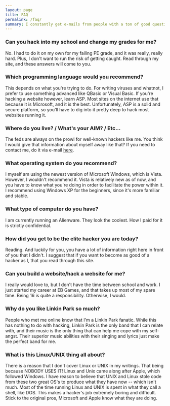 ```yaml
---
layout: page
title: FAQ
permalink: /faq/
summary: I constantly get e-mails from people with a ton of good questions. This page contains the questions I get asked the most.
---
```

### Can you hack into my school and change my grades for me? ### 
No. I had to do it on my own for my failing PE grade, and it was really, really hard. Plus, I don't want to run the risk of getting caught. Read through my site, and these answers will come to you.

### Which programming language would you recommend? ### 
This depends on what you're trying to do. For writing viruses and whatnot, I prefer to use something advanced like QBasic or Visual Basic. If you're hacking a website however, learn ASP. Most sites on the internet use that because it is Microsoft, and it is the best. Unfortunately, ASP is a solid and secure platform, so you'll have to dig into it pretty deep to hack most websites running it.

### Where do you live? / What's your AIM? / Etc... ### 
The feds are always on the prowl for well-known hackers like me. You think I would give that information about myself away like that? If you need to contact me, do it via e-mail <a href="/contact">here</a>.

### What operating system do you recommend? ### 
I myself am using the newest version of Microsoft Windows, which is Vista. However, I wouldn't recommend it. Vista is relatively new as of now, and you have to know what you're doing in order to facilitate the power within it. I recommend using Windows XP for the beginners, since it's more familiar and stable.

### What type of computer do you have? ### 
I am currently running an Alienware. They look the coolest. How I paid for it is strictly confidential.

### How did you get to be the elite hacker you are today? ### 
Reading. And luckily for you, you have a lot of information right here in front of you that I didn't. I suggest that if you want to become as good of a hacker as I, that you read through this site.

### Can you build a website/hack a website for me? ### 
I really would love to, but I don't have the time between school and work. I just started my career at EB Games, and that takes up most of my spare time. Being 16 is quite a responsibility. Otherwise, I would.

### Why do you like Linkin Park so much? ### 
People who met me online know that I'm a Linkin Park fanatic. While this has nothing to do with hacking, Linkin Park is the only band that I can relate with, and their music is the only thing that can help me cope with my self-angst. Their superior music abilities with their singing and lyrics just make the perfect band for me.

### What is this Linux/UNIX thing all about? ### 
There is a reason that I don't cover Linux or UNIX in my writings. That being because NOBODY USES IT! Linux and Unix came along after Apple, which followed Windows. I have reason to believe that UNIX and Linux stole code from these two great OS's to produce what they have now -- which isn't much. Most of the time running Linux and UNIX is spent in what they call a shell, like DOS. This makes a hacker's job extremely boring and difficult. Stick to the original pros, Microsoft and Apple know what they are doing.
